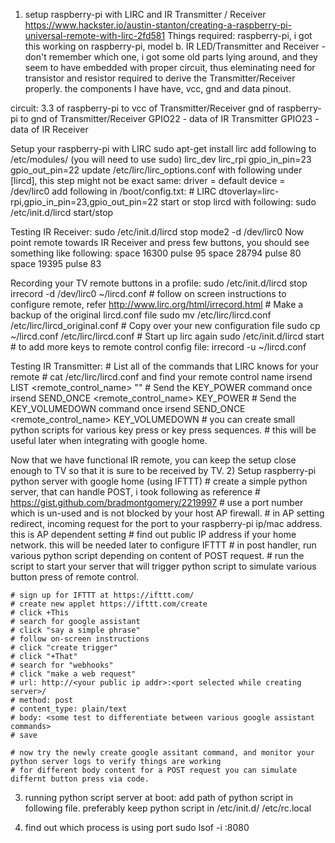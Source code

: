1) setup raspberry-pi with LIRC and IR Transmitter / Receiver
https://www.hackster.io/austin-stanton/creating-a-raspberry-pi-universal-remote-with-lirc-2fd581
Things required:
raspberry-pi, i got this working on raspberry-pi, model b.
IR LED/Transmitter and Receiver - don't remember which one, i got some old parts lying around,
and they seem to have embedded with proper circuit, thus eleminating need for transistor and
resistor required to derive the Transmitter/Receiver properly.
the components I have have, vcc, gnd and data pinout.

circuit:
3.3 of raspberry-pi to vcc of Transmitter/Receiver
gnd of raspberry-pi to gnd of Transmitter/Receiver
GPIO22 - data of IR Transmitter
GPIO23 - data of IR Receiver

Setup your raspberry-pi with LIRC
    sudo apt-get install lirc
add following to /etc/modules/ (you will need to use sudo)
    lirc_dev
    lirc_rpi gpio_in_pin=23 gpio_out_pin=22
update /etc/lirc/lirc_options.conf with following under [lircd], this step might not be exact same:
    driver          = default
    device          = /dev/lirc0
add following in /boot/config.txt:
    # LIRC
    dtoverlay=lirc-rpi,gpio_in_pin=23,gpio_out_pin=22
start or stop lircd with following:
    sudo /etc/init.d/lircd start/stop

Testing IR Receiver:
    sudo /etc/init.d/lircd stop
    mode2 -d /dev/lirc0
Now point remote towards IR Receiver and press few buttons, you should see something like following:
    space 16300
    pulse 95
    space 28794
    pulse 80
    space 19395
    pulse 83

Recording your TV remote buttons in a profile:
    sudo /etc/init.d/lircd stop
    irrecord -d /dev/lirc0 ~/lircd.conf
    # follow on screen instructions to configure remote, refer http://www.lirc.org/html/irrecord.html
    # Make a backup of the original lircd.conf file
    sudo mv /etc/lirc/lircd.conf /etc/lirc/lircd_original.conf
    # Copy over your new configuration file
    sudo cp ~/lircd.conf /etc/lirc/lircd.conf
    # Start up lirc again
    sudo /etc/init.d/lircd start
    # to add more keys to remote control config file:
    irrecord -u ~/lircd.conf

Testing IR Transmitter:
    # List all of the commands that LIRC knows for your remote
    # cat /etc/lirc/lircd.conf and find your remote control name
    irsend LIST <remote_control_name> ""
    # Send the KEY_POWER command once
    irsend SEND_ONCE <remote_control_name> KEY_POWER
    # Send the KEY_VOLUMEDOWN command once
    irsend SEND_ONCE <remote_control_name> KEY_VOLUMEDOWN
    # you can create small python scripts for various key press or key press sequences.
    # this will be useful later when integrating with google home.

Now that we have functional IR remote, you can keep the setup close enough to TV so that it is sure to be received by TV.
2) Setup raspberry-pi python server with google home (using IFTTT)
    # create a simple python server, that can handle POST, i took following as reference
    # https://gist.github.com/bradmontgomery/2219997
    # use a port number which is un-used and is not blocked by your host AP firewall.
    # in AP setting redirect, incoming request for the port to your raspberry-pi ip/mac address. this is AP dependent setting
    # find out public IP address if your home network. this will be needed later to configure IFTTT
    # in post handler, run various python script depending on content of POST request.
    # run the script to start your server that will trigger python script to simulate various button press of remote control.

    # sign up for IFTTT at https://ifttt.com/
    # create new applet https://ifttt.com/create
    # click +This
    # search for google assistant
    # click "say a simple phrase"
    # follow on-screen instructions
    # click "create trigger"
    # click "+That"
    # search for "webhooks"
    # click "make a web request"
    # url: http://<your public ip addr>:<port selected while creating server>/
    # method: post
    # content_type: plain/text
    # body: <some test to differentiate between various google assistant commands>
    # save

    # now try the newly create google assitant command, and monitor your python server logs to verify things are working
    # for different body content for a POST request you can simulate differnt button press via code.

3) running python script server at boot:
add path of python script in following file. preferably keep python script in /etc/init.d/
/etc/rc.local

4) find out which process is using port
sudo lsof -i :8080
